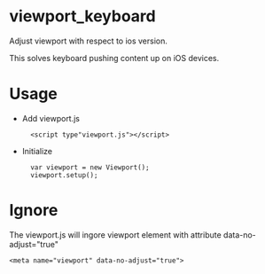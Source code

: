 viewport_keyboard
=================

Adjust viewport with respect to ios version.

This solves keyboard pushing content up on iOS devices.

Usage
======

* Add viewport.js

		<script type"viewport.js"></script>



* Initialize

		var viewport = new Viewport();
		viewport.setup();


Ignore
=======

The viewport.js will ingore viewport element with attribute data-no-adjust="true"

    <meta name="viewport" data-no-adjust="true">